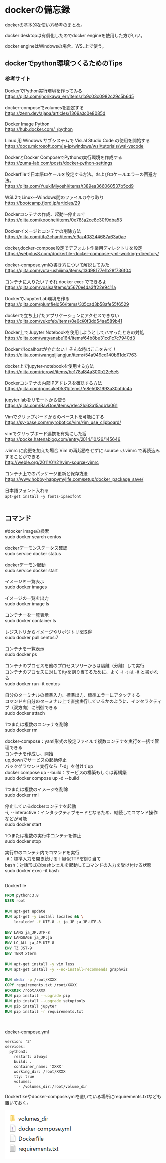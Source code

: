 # dockerの備忘録
dockerの基本的な使い方参考のまとめ。

docker desktopは有償化したのでdocker engineを使用した方がいい。

docker engineはWindowsの場合、WSL上で使う。
## dockerでpython環境つくるためのTips
### 参考サイト
DockerでPython実行環境を作ってみる
<br>
https://qiita.com/jhorikawa_err/items/fb9c03c0982c29c5b6d5
<br>
<br>
docker-composeでvolumesを設定する
<br>
https://zenn.dev/ajapa/articles/1369a3c0e8085d
<br>
<br>
Docker Image Python
<br>
https://hub.docker.com/_/python
<br>
<br>
Linux 用 Windows サブシステムで Visual Studio Code の使用を開始する
<br>
https://docs.microsoft.com/ja-jp/windows/wsl/tutorials/wsl-vscode
<br>
<br>
DockerとDocker ComposeでPythonの実行環境を作成する
<br>
https://zuma-lab.com/posts/docker-python-settings
<br>
<br>
Dockerfileで日本語ロケールを設定する方法。およびロケールエラーの回避方法。
<br>
https://qiita.com/YuukiMiyoshi/items/f389ea366060537b5cd9
<br>
<br>
WSL2でLinux～Windows間のファイルのやり取り
<br>
https://bootcamp.fjord.jp/articles/29
<br>
<br>
Dockerコンテナの作成、起動〜停止まで
<br>
https://qiita.com/kooohei/items/0e788a2ce8c30f9dba53
<br>
<br>
Dockerイメージとコンテナの削除方法
<br>
https://qiita.com/tifa2chan/items/e9aa408244687a63a0ae
<br>
<br>
docker,docker-compose設定でデフォルト作業用ディレクトリを設定
<br>
https://webplus8.com/dockerfile-docker-compose-yml-working-directory/
<br>
<br>
docker-compose.ymlの書き方について解説してみた
<br>
https://qiita.com/yuta-ushijima/items/d3d98177e1b28f736f04
<br>
<br>
コンテナに入りたい？それ docker exec でできるよ
<br>
https://qiita.com/yosisa/items/a5670e4da3ff22e9411a
<br>
<br>
DockerでJupyterLab環境を作る
<br>
https://qiita.com/plumfield56/items/335cad3b58afe55f6529
<br>
<br>
dockerで立ち上げたアプリケーションにアクセスできない
<br>
https://qiita.com/yukofeb/items/0e6c60f3dd54ae589b41
<br>
<br>
Docker上でJupyter Notebookを使用しようとしてハマったときの対処
<br>
https://qiita.com/watyanabe164/items/64b8be31cd1c7c7940d3
<br>
<br>
Dockerでlocalhostが立たない！そんな時はここをみて！
<br>
https://qiita.com/wangqijiangjun/items/54a949cd140b61dc7763
<br>
<br>
docker上でjupyter-notebookを使用する方法
<br>
https://qiita.com/ricrowl/items/bc178a184a300b22e5e5
<br>
<br>
Dockerコンテナの内部IPアドレスを確認する方法
<br>
https://qiita.com/ponsuke0531/items/7e8e5081993a30afdc4a
<br>
<br>
jupyter labをリモートから使う
<br>
https://qiita.com/RayDoe/items/e1ec21c63a15adb1a061
<br>
<br>
Vimでクリップボードからのペーストを可能にする
<br>
https://sy-base.com/myrobotics/vim/vim_use_clipboard/
<br>
<br>
vimでクリップボード連携を有効にした話
<br>
https://pocke.hatenablog.com/entry/2014/10/26/145646
<br>
<br>
.vimrc に変更を加えた場合 Vim の再起動をせずに source ~/.vimrc で再読込みすることができる
<br>
http://weble.org/2011/01/21/vim-source-vimrc
<br>
<br>
コンテナ上でのパッケージ更新と保存方法
<br>
https://www.hobby-happymylife.com/setup/docker_package_save/
<br>
<br>
日本語フォント入れる
<br>
```apt-get install -y fonts-ipaexfont```
<br>
<br>
## コマンド
#docker imageの検索
<br>
sudo docker search centos
<br>
<br>
dockerデーモンステータス確認
<br>
sudo service docker status
<br>
<br>
dockerデーモン起動
<br>
sudo service docker start
<br>
<br>
イメージを一覧表示
<br>
sudo docker images
<br>
<br>
イメージの一覧を出力
<br>
sudo docker image ls
<br>
<br>
コンテナーを一覧表示
<br>
sudo docker container ls
<br>
<br>
レジストリからイメージやリポジトリを取得
<br>
sudo docker pull centos:7
<br>
<br>
コンテナを一覧表示
<br>
sudo docker ps
<br>
<br>
コンテナのプロセスを他のプロセスツリーからは隔離（分離）して実行
<br>
コンテナのプロセスに対してttyを割り当てるために、よく -i -t は -it と書かれる
<br>
sudo docker run -it centos
<br>
<br>
自分のターミナルの標準入力、標準出力、標準エラーにアタッチする
<br>
コマンドを自分のターミナル上で直接実行しているかのように、インタラクティブ（双方向）に制御できる
<br>
sudo docker attach <id>
<br>
<br>
1つまたは複数のコンテナを削除
<br>
sudo docker rm <id>
<br>
<br>
docker-compose：yaml形式の設定ファイルで複数コンテナを実行を一括で管理できる
<br>
コンテナを作成し、開始
<br>
up,downでサービスの起動停止
<br>
バックグラウンド実行なら「-d」を付けてup
<br>
docker compose up --build：サービスの構築もしくは再構築
<br>
sudo docker compose up -d --build
<br>
<br>
1つまたは複数のイメージを削除
<br>
sudo docker rmi <id>
<br>
<br>
停止しているdockerコンテナを起動
<br>
-i, --interactive：インタラクティブモードとなるため、継続してコマンド操作などが可能
<br>
sudo docker start <id>
<br>
<br>
1つまたは複数の実行中コンテナを停止
<br>
sudo docker stop <id>
<br>
<br>
実行中のコンテナ内でコマンドを実行
<br>
-it：標準入力を開き続ける＋疑似TTYを割り当て
<br>
bash：対話形式のbashシェルを起動してコマンドの入力を受け付ける状態
<br>
sudo docker exec -it <container-name> bash
<br>
<br>

Dockerfile

```Dockerfile
FROM python:3.8
USER root

RUN apt-get update
RUN apt-get -y install locales && \
    localedef -f UTF-8 -i ja_JP ja_JP.UTF-8

ENV LANG ja_JP.UTF-8
ENV LANGUAGE ja_JP:ja
ENV LC_ALL ja_JP.UTF-8
ENV TZ JST-9
ENV TERM xterm

RUN apt-get install -y vim less
RUN apt-get install -y --no-install-recommends graphviz

RUN mkdir -p /root/XXXX
COPY requirements.txt /root/XXXX
WORKDIR /root/XXXX
RUN pip install --upgrade pip
RUN pip install --upgrade setuptools
RUN pip install jupyter
RUN pip install -r requirements.txt
```

<br>
<br>
docker-compose.yml

```
version: '3'
services:
  python3:
    restart: always
    build: .
    container_name: 'XXXX'
    working_dir: /root/XXXX
    tty: true
    volumes:
      - /volumes_dir:/root/volume_dir
```

Dockerfikeやdocker-compose.ymlを置いている場所にrequirements.txtなども置いておく。

![docker_files](0002_docker/docker_files.png)